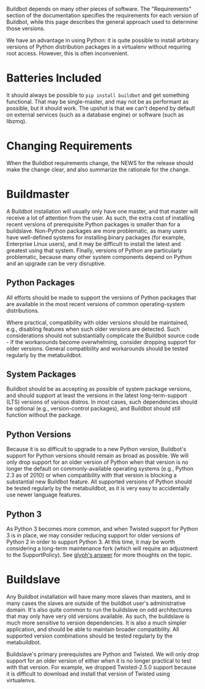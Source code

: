 Buildbot depends on many other pieces of software.
The "Requirements" section of the documentation specifies the requirements for each version of Buildbot, while this page describes the general approach used to determine those versions.

We have an advantage in using Python: it is quite possible to install arbitrary versions of Python distribution packages in a virtualenv without requiring root access.
However, this is often inconvenient.

Batteries Included
==================

It should always be possible to `pip install buildbot` and get something functional.
That may be single-master, and may not be as performant as possible, but it should work.
The upshot is that we can't depend by default on external services (such as a database engine) or software (such as libzmq).

Changing Requirements
=====================

When the Buildbot requirements change, the NEWS for the release should make the change clear, and also summarize the rationale for the change.

Buildmaster
===========

A Buildbot installation will usually only have one master, and that master will receive a lot of attention from the user.
As such, the extra cost of installing recent versions of prerequisite Python packages is smaller than for a buildslave.
Non-Python packages are more problematic, as many users have well-defined systems for installing binary packages (for example, Enterprise Linux users), and it may be difficult to install the latest and greatest using that system.
Finally, versions of Python are particularly problematic, because many other system components depend on Python and an upgrade can be very disruptive.

Python Packages
---------------

All efforts should be made to support the versions of Python packages that are available in the most recent versions of common operating-system distributions.

Where practical, compatibility with older versions should be maintained, e.g., disabling features when such older versions are detected.
Such considerations should not substantially complicate the Buildbot source code - if the workarounds become overwhelming, consider dropping support for older versions.
General compatibility and workarounds should be tested regularly by the metabuildbot.

System Packages
---------------

Buildbot should be as accepting as possible of system package versions, and should support at least the versions in the latest long-term-support (LTS) versions of various distros.
In most cases, such dependencies should be optional (e.g., version-control packages), and Buildbot should still function without the package.

Python Versions
---------------

Because it is so difficult to upgrade to a new Python version, Buildbot's support for Python versions should remain as broad as possible.
We will only drop support for an older version of Python when that version is no longer the default on commonly-available operating systems (e.g., Python 2.3 as of 2010) or when compatibility with that version is blocking a substantial new Buildbot feature.
All supported versions of Python should be tested regularly by the metabuildbot, as it is very easy to accidentally use newer language features.

Python 3
--------

As Python 3 becomes more common, and when Twisted support for Python 3 is in place, we may consider reducing support for older versions of Python 2 in order to support Python 3.
At this time, it may be worth considering a long-term maintenance fork (which will require an adjustment to the SupportPolicy).
See [glyph's answer](http://stackoverflow.com/questions/172306/how-are-you-planning-on-handling-the-migration-to-python-3) for more thoughts on the topic.

Buildslave
==========

Any Buildbot installation will have many more slaves than masters, and in many cases the slaves are outside of the buildbot user's administrative domain.
It's also quite common to run the buildslave on odd architectures that may only have very old versions available.
As such, the buildslave is much more sensitive to version dependencies.
It is also a much simpler application, and should be able to maintain broader compatibility.
All supported version combinations should be tested regularly by the metabuildbot.

Buildslave's primary prerequisites are Python and Twisted.
We will only drop support for an older version of either when it is no longer practical to test with that version.
For example, we dropped Twisted-2.5.0 support because it is difficult to download and install that version of Twisted using virtualenvs.
